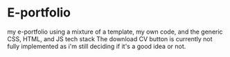 # E-portfolio
my e-portfolio using a mixture of a template, my own code, and the generic CSS, HTML, and JS tech stack
The download CV button is currently not fully implemented as i'm still deciding if it's a good idea or not.
